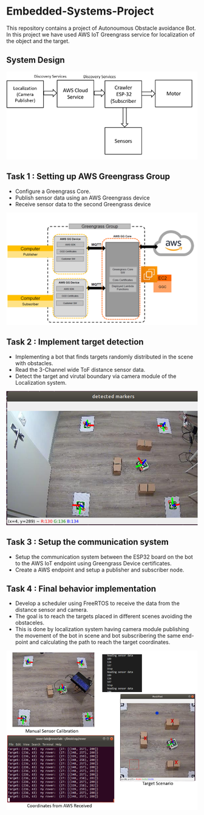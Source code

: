 # Embedded-Systems-Project

This repository contains a project of Autonoumous Obstacle avoidance Bot. In this project we have used AWS IoT Greengrass service for localization of the object and the target.

## System Design

![Alt text](/screenshot/system_design.png?raw=true "System Design")

## Task 1 : Setting up AWS Greengrass Group
- Configure a Greengrass Core.
- Publish sensor data using an AWS Greengrass device
- Receive sensor data to the second Greengrass device

![Alt text](/screenshot/Task1.png?raw=true "Task1")

## Task 2 : Implement target detection
- Implementing a bot that finds targets randomly distributed in the scene with obstacles.
- Read the 3-Channel wide ToF distance sensor data.
- Detect the target and virutal boundary via camera module of the Localization system.

![Alt text](/screenshot/Task2.png?raw=true "Task2")

## Task 3 : Setup the communication system
- Setup the communication system between the ESP32 board on the bot to the AWS IoT endpoint using Greengrass Device certificates.
- Create a AWS endpoint and setup a publisher and subscriber node.

## Task 4 : Final behavior implementation
- Develop a scheduler using FreeRTOS to receive the data from the distance sensor and camera.
- The goal is to reach the targets placed in different scenes avoiding the obstaceles. 
- This is done by localization system having camera module publishing the movement of the bot in scene and bot subscribering the same end-point and calculating the path to reach the target coordinates.

![Alt text](/screenshot/Task4.png?raw=true "Task4")

